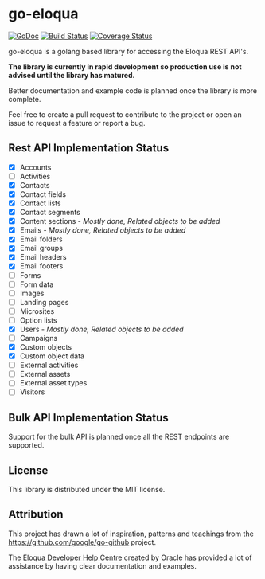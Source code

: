 # go-eloqua

[![GoDoc](https://godoc.org/github.com/CleverTouch/go-eloqua/eloqua?status.svg)](https://godoc.org/github.com/CleverTouch/go-eloqua/eloqua) [![Build Status](https://travis-ci.org/CleverTouch/go-eloqua.svg?branch=master)](https://travis-ci.org/CleverTouch/go-eloqua) [![Coverage Status](https://coveralls.io/repos/github/CleverTouch/go-eloqua/badge.svg?branch=master)](https://coveralls.io/github/CleverTouch/go-eloqua?branch=master)

go-eloqua is a golang based library for accessing the Eloqua REST API's.

**The library is currently in rapid development so production use is not advised until the library has matured.**

Better documentation and example code is planned once the library is more complete.

Feel free to create a pull request to contribute to the project or open an issue to request a feature or report a bug.

## Rest API Implementation Status

- [x] Accounts
- [ ] Activities
- [x] Contacts
- [x] Contact fields
- [x] Contact lists
- [x] Contact segments
- [x] Content sections - *Mostly done, Related objects to be added*
- [x] Emails - *Mostly done, Related objects to be added*
- [x] Email folders
- [x] Email groups
- [x] Email headers
- [x] Email footers
- [ ] Forms
- [ ] Form data
- [ ] Images
- [ ] Landing pages
- [ ] Microsites
- [ ] Option lists
- [x] Users - *Mostly done, Related objects to be added*
- [ ] Campaigns
- [x] Custom objects
- [x] Custom object data
- [ ] External activities
- [ ] External assets
- [ ] External asset types
- [ ] Visitors

## Bulk API Implementation Status

Support for the bulk API is planned once all the REST endpoints are supported.

## License

This library is distributed under the MIT license. 

## Attribution

This project has drawn a lot of inspiration, patterns and teachings from the https://github.com/google/go-github project.

The [Eloqua Developer Help Centre](https://docs.oracle.com/cloud/latest/marketingcs_gs/OMCAB/#Developers/Welcome.htm) created by Oracle has provided a lot of assistance by having clear documentation and examples.
